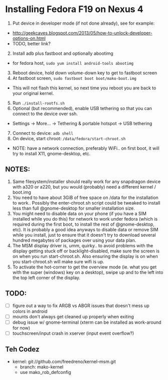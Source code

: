 # Installing Fedora F19 on Nexus 4
1. Put device in developer mode (if not done already), see for example:
  * http://geekcaves.blogspot.com/2013/05/how-to-unlock-developer-options-on.html
  * TODO, better link?
2. Install adb plus fastboot and optionally abootimg
  * for fedora host, `sudo yum install android-tools abootimg`
3. Reboot device, hold down volume-down key to get to fastboot screen
4. At fastboot screen, `sudo fastboot boot boot/mako-boot.img`
  * This will not flash this kernel, so next time you reboot you are back to your original kernel.
5. Run `./install-rootfs.sh`
6. Optional (but recommended), enable USB tethering so that you can connect to the device over ssh.
  * Settings -> More... -> Tethering & portable hotspot -> USB tethering
7. Connect to device: `adb shell`
8. On device, start chroot: `/data/fedora/start-chroot.sh`
  * NOTE: have a network connection, preferably WiFi.. on first boot, it will try to install X11, gnome-desktop, etc.

## NOTES:
1. Same filesystem/installer should really work for any snapdragon device with a320 or a220, but you would (probably) need a different kernel / boot.img
2. You need to have about 3GiB of free space on /data for the installation to work.. Possibly the  enter-chroot.sh script could be tweaked to install less than full @gnome-desktop for smaller installation size.
3. You might need to disable data on your phone (if you have a SIM installed while you do this) for network to work under fedora (which is required during the first boot, to install the rest of @gnome-desktop, etc).  It is probably a good idea anyways to disable data or remove SIM while you install, just to ensure that it doesn't try to download several hundred megabytes of packages over using your data plan.
4. The MSM display driver is, umm, quirky.. to avoid problems with the display getting stuck off or backlight-disabled, make sure the screen is on when you run start-chroot.sh.  Also ensuring the display is on when you start-chroot.sh will make sure wifi is up.
5. To activate the hot-corner to get the overview mode (ie. what you get with the super (windows) key on a desktop), swipe up and to the left into the top left corner of the display.

## TODO:
- [ ] figure out a way to fix ARGB vs ABGR issues that doesn't mess up colors in android
- [ ] mounts don't always get cleaned up properly when exiting
- [ ] debug issue w/ gnome-terminal (xterm can be installed as work-around for now)
- [ ] touchscreen/input crash in xserver (input event overflow?)

## Teh Codez
* kernel: git://github.com/freedreno/kernel-msm.git
  * branch: mako-kernel
  * use mako_rob_defconfig
